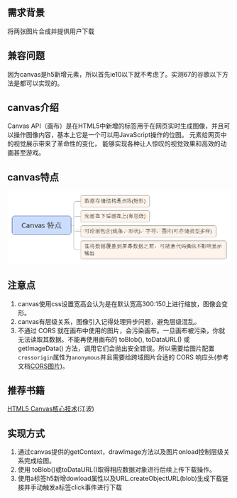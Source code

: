 ## 需求背景
将两张图片合成并提供用户下载       

## 兼容问题
因为canvas是h5新增元素，所以首先ie10以下就不考虑了。实测67的谷歌以下方法是都可以实现的。

## canvas介绍
Canvas API（画布）是在HTML5中新增的标签用于在网页实时生成图像，并且可以操作图像内容，基本上它是一个可以用JavaScript操作的位图。<canvas> 元素给网页中的视觉展示带来了革命性的变化， 能够实现各种让人惊叹的视觉效果和高效的动画甚至游戏。

## canvas特点
![20170120104336764](https://github.com/GODhandsome/note/blob/master/mixImg/read.png)

## 注意点
1.  canvas使用css设置宽高会认为是在默认宽高300:150上进行缩放，图像会变形。
2.  canvas有层级关系，图像引入记得处理异步问题，避免层级混乱。
3.  不通过 CORS 就在画布中使用的图片，会污染画布。一旦画布被污染，你就无法读取其数据。不能再使用画布的 toBlob(), toDataURL() 或 getImageData() 方法，调用它们会抛出安全错误。所以需要给图片配置`crossorigin`属性为`anonymous`并且需要给跨域图片合适的 CORS 响应头(参考文档[CORS图片](https://developer.mozilla.org/zh-CN/docs/Web/HTML/CORS_enabled_image))。

## 推荐书籍
[HTML5 Canvas核心技术](https://book.douban.com/subject/24533314/)(江波)

## 实现方式
1.  通过canvas提供的getContext，drawImage方法以及图片onload控制层级关系完成绘图。
2.  使用 toBlob()或toDataURL()取得相应数据对象进行后续上传下载操作。
3.  使用a标签h5新增dowload属性以及URL.createObjectURL(blob)生成下载链接并手动触发a标签click事件进行下载
